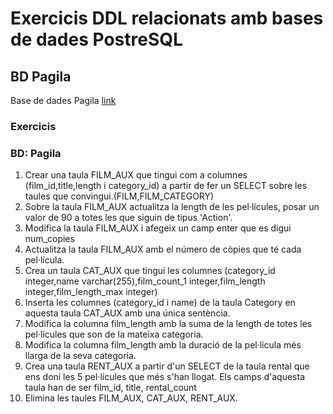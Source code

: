 # Exercicis DDL relacionats amb bases de dades PostreSQL
## BD Pagila
Base de dades Pagila [link](<../DATABASES/POSTGRESQL/08 - Pagila/README.md>)
### Exercicis

### BD: Pagila

1. Crear una taula FILM_AUX que tingui com a columnes (film_id,title,length i category_id) a partir de fer un SELECT sobre les taules que convingui.(FILM,FILM_CATEGORY)
2. Sobre la taula FILM_AUX actualitza la length de les pel·lícules, posar un valor de 90 a totes les que siguin de tipus 'Action'.
3. Modifica la taula FILM_AUX i afegeix un camp enter que es digui num_copies
4. Actualitza la taula FILM_AUX amb el número de còpies que té cada pel·lícula.
5. Crea un taula CAT_AUX que tingui les columnes (category_id integer,name varchar(255),film_count_1 integer,film_length integer,film_length_max integer)
6. Inserta  les columnes (category_id i name) de la taula Category en aquesta taula CAT_AUX amb una única sentència.
7. Modifica la columna film_length amb la suma de la length de totes les pel·lícules que son de la mateixa categoria.
8. Modifica la columna film_length amb la duració de la pel·lícula més llarga de la seva categoria.
9. Crea una taula RENT_AUX a partir d'un SELECT de la taula rental que ens doni les 5 pel·lícules que més s'han llogat. Els camps d'aquesta taula han de ser film_id, title, rental_count
10. Elimina les taules FILM_AUX, CAT_AUX, RENT_AUX.
